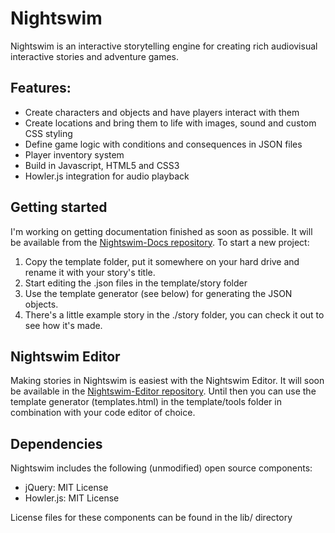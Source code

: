 # Nightswim

Nightswim is an interactive storytelling engine for creating rich audiovisual
interactive stories and adventure games.

## Features:
- Create characters and objects and have players interact with them
- Create locations and bring them to life with images, sound and custom CSS styling
- Define game logic with conditions and consequences in JSON files
- Player inventory system
- Build in Javascript, HTML5 and CSS3
- Howler.js integration for audio playback

## Getting started
I'm working on getting documentation finished as soon as possible. It will be
available from the [Nightswim-Docs repository](https://github.com/walterjohan/Nightswim-Docs).
To start a new project:
1. Copy the template folder, put it somewhere on
your hard drive and rename it with your story's title.
2. Start editing the .json files in the template/story folder
3. Use the template generator (see below) for generating the JSON objects.
4. There's a little example story in the ./story folder, you can check it out to see how it's made.

## Nightswim Editor
Making stories in Nightswim is easiest with the Nightswim Editor. It will soon be available in the
[Nightswim-Editor repository](https://github.com/walterjohan/Nightswim-Editor).
Until then you can use the template generator (templates.html) in the template/tools
folder in combination with your code editor of choice.

## Dependencies
Nightswim includes the following (unmodified) open source components:

- jQuery: MIT License
- Howler.js: MIT License

License files for these components can be found in the lib/ directory